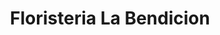 ---
title: "Floristeria La Bendicion"
url: /san-jose-pinula/floristeria-la-bendicion/
shop: floristería
---
